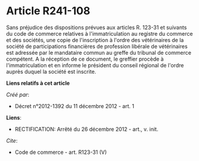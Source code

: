 # Article R241-108

Sans préjudice des dispositions prévues aux articles R. 123-31 et suivants du code de commerce relatives à l'immatriculation
au registre du commerce et des sociétés, une copie de l'inscription à l'ordre des vétérinaires de la société de
participations financières de profession libérale de vétérinaires est adressée par le mandataire commun au greffe du tribunal
de commerce compétent. A la réception de ce document, le greffier procède à l'immatriculation et en informe le président du
conseil régional de l'ordre auprès duquel la société est inscrite.

**Liens relatifs à cet article**

_Créé par_:

  - Décret n°2012-1392 du 11 décembre 2012 - art. 1

**Liens**:

  - RECTIFICATION: Arrêté du 26 décembre 2012 - art., v. init.

_Cite_:

  - Code de commerce - art. R123-31 (V)
